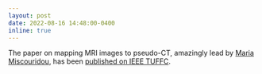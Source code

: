 ```yaml
---
layout: post
date: 2022-08-16 14:48:00-0400
inline: true
---
```


The paper on mapping MRI images to pseudo-CT, amazingly lead by [Maria Miscouridou](http://bug.medphys.ucl.ac.uk/maria-miscouridou), has been [published on IEEE TUFFC](https://ieeexplore.ieee.org/document/9856605).
